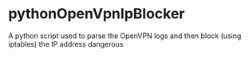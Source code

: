 # pythonOpenVpnIpBlocker
A python script used to parse the OpenVPN logs and then block (using iptables) the IP address dangerous 
